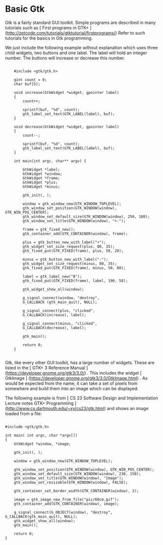 #  Basic Gtk 

Gtk is a fairly standard GUI toolkit. Simple programs
      are described in many tutorials such as
 [
	First programs in GTK+
      ] (http://zetcode.com/tutorials/gtktutorial/firstprograms/)
Refer to such tutorials for the basics in Gtk programming.

We just include the following example without explanation
      which uses three child widgets, two buttons and one label. 
      The label will hold an integer number. 
      The buttons will increase or decrease this number.
```sh_cpp

	#include <gtk/gtk.h>

	gint count = 0;
	char buf[5];

	void increase(GtkWidget *widget, gpointer label)
	{
  	    count++;

	    sprintf(buf, "%d", count);
	    gtk_label_set_text(GTK_LABEL(label), buf);
	}

	void decrease(GtkWidget *widget, gpointer label)
	{
	    count--;

	    sprintf(buf, "%d", count);
	    gtk_label_set_text(GTK_LABEL(label), buf);
	}

	int main(int argc, char** argv) {

	    GtkWidget *label;
	    GtkWidget *window;
	    GtkWidget *frame;
	    GtkWidget *plus;
	    GtkWidget *minus;

	    gtk_init(, );

	    window = gtk_window_new(GTK_WINDOW_TOPLEVEL);
	    gtk_window_set_position(GTK_WINDOW(window), GTK_WIN_POS_CENTER);
	    gtk_window_set_default_size(GTK_WINDOW(window), 250, 180);
	    gtk_window_set_title(GTK_WINDOW(window), "+-");

	    frame = gtk_fixed_new();
	    gtk_container_add(GTK_CONTAINER(window), frame);

	    plus = gtk_button_new_with_label("+");
	    gtk_widget_set_size_request(plus, 80, 35);
	    gtk_fixed_put(GTK_FIXED(frame), plus, 50, 20);

	    minus = gtk_button_new_with_label("-");
	    gtk_widget_set_size_request(minus, 80, 35);
	    gtk_fixed_put(GTK_FIXED(frame), minus, 50, 80);

	    label = gtk_label_new("0");
	    gtk_fixed_put(GTK_FIXED(frame), label, 190, 58); 

	    gtk_widget_show_all(window);

	    g_signal_connect(window, "destroy",
	    G_CALLBACK (gtk_main_quit), NULL);

	    g_signal_connect(plus, "clicked", 
	    G_CALLBACK(increase), label);

	    g_signal_connect(minus, "clicked", 
	    G_CALLBACK(decrease), label);

	    gtk_main();

	    return 0;
	}
      
```


Gtk, like every other GUI toolkit, has a large number of widgets.
      These are listed in the
 [
	GTK+ 3 Reference Manual
      ] (https://developer.gnome.org/gtk3/3.0/)
.
      This includes the widget
 [
	GtkImage
      ] (https://developer.gnome.org/gtk3/3.0/GtkImage.html)
.
      As would be expected from the name, it can take a set of pixels from somewhere
      and build them into an image which can be displayed.

The following example is from
 [
	CS 23 Software Design and Implementation Lecture notes GTK+ Programming
      ] (http://www.cs.dartmouth.edu/~xy/cs23/gtk.html)
and shows an image loaded from a file:
```sh_cpp

#include <gtk/gtk.h>

int main( int argc, char *argv[])
{
	GtkWidget *window, *image;

	gtk_init(, );

	window = gtk_window_new(GTK_WINDOW_TOPLEVEL);

	gtk_window_set_position(GTK_WINDOW(window), GTK_WIN_POS_CENTER);
	gtk_window_set_default_size(GTK_WINDOW(window), 230, 150);
	gtk_window_set_title(GTK_WINDOW(window), "Image");
	gtk_window_set_resizable(GTK_WINDOW(window), FALSE);

	gtk_container_set_border_width(GTK_CONTAINER(window), 2);

	image = gtk_image_new_from_file("pic/60cm.gif");
	gtk_container_add(GTK_CONTAINER(window), image);

	g_signal_connect(G_OBJECT(window), "destroy", G_CALLBACK(gtk_main_quit), NULL);
	gtk_widget_show_all(window);
	gtk_main();

	return 0;
}
      
```


